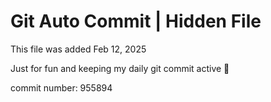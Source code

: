 # Git Auto Commit | Hidden File

This file was added Feb 12, 2025

Just for fun and keeping my daily git commit active 🤪

commit number: 955894
